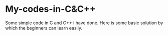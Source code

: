 # My-codes-in-C&C++
Some simple code in C and C++ i have done. Here is some basic solution by which the beginners can learn easily.
